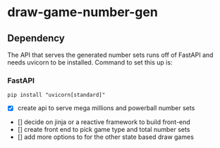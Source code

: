 # draw-game-number-gen

## Dependency

The API that serves the generated number sets runs off of FastAPI and needs uvicorn to be installed.
Command to set this up is:

### FastAPI

```
pip install "uvicorn[standard]"
```

- [x] create api to serve mega millions and powerball number sets
- [] decide on jinja or a reactive framework to build front-end
- [] create front end to pick game type and total number sets
- [] add more options to for the other state based draw games
